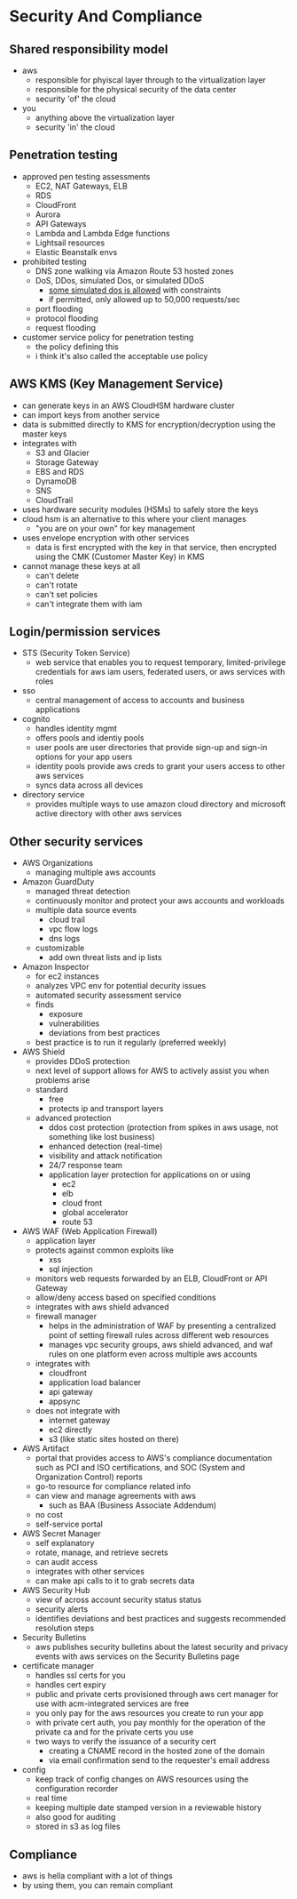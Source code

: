 # Security And Compliance

## Shared responsibility model
- aws
  - responsible for phyiscal layer through to the virtualization layer
  - responsible for the physical security of the data center
  - security 'of' the cloud
- you
  - anything above the virtualization layer
  - security 'in' the cloud

## Penetration testing
- approved pen testing assessments
  - EC2, NAT Gateways, ELB
  - RDS
  - CloudFront
  - Aurora
  - API Gateways
  - Lambda and Lambda Edge functions
  - Lightsail resources
  - Elastic Beanstalk envs
- prohibited testing
  - DNS zone walking via Amazon Route 53 hosted zones
  - DoS, DDos, simulated Dos, or simulated DDoS
    - [some simulated dos is allowed](https://aws.amazon.com/security/ddos-simulation-testing/) with constraints
    - if permitted, only allowed up to 50,000 requests/sec
  - port flooding
  - protocol flooding
  - request flooding
- customer service policy for penetration testing
  - the policy defining this
  - i think it's also called the acceptable use policy

## AWS KMS (Key Management Service)
- can generate keys in an AWS CloudHSM hardware cluster
- can import keys from another service
- data is submitted directly to KMS for encryption/decryption using the master keys
- integrates with
  - S3 and Glacier
  - Storage Gateway
  - EBS and RDS
  - DynamoDB
  - SNS
  - CloudTrail
- uses hardware security modules (HSMs) to safely store the keys
- cloud hsm is an alternative to this where your client manages
  - "you are on your own" for key management
- uses envelope encryption with other services
  - data is first encrypted with the key in that service, then encrypted using the CMK (Customer Master Key) in KMS
- cannot manage these keys at all
  - can't delete
  - can't rotate
  - can't set policies
  - can't integrate them with iam

## Login/permission services
- STS (Security Token Service)
  - web service that enables you to request temporary, limited-privilege credentials for aws iam users, federated users, or aws services with roles
- sso
  - central management of access to accounts and business applications
- cognito
  - handles identity mgmt
  - offers pools and identiy pools
  - user pools are user directories that provide sign-up and sign-in options for your app users
  - identity pools provide aws creds to grant your users access to other aws services
  - syncs data across all devices
- directory service
  - provides multiple ways to use amazon cloud directory and microsoft active directory with other aws services

## Other security services
- AWS Organizations
  - managing multiple aws accounts
- Amazon GuardDuty
  - managed threat detection
  - continuously monitor and protect your aws accounts and workloads
  - multiple data source events
    - cloud trail
    - vpc flow logs
    - dns logs
  - customizable
    - add own threat lists and ip lists
- Amazon Inspector
  - for ec2 instances
  - analyzes VPC env for potential decurity issues
  - automated security assessment service
  - finds
    - exposure
    - vulnerabilities
    - deviations from best practices
  - best practice is to run it regularly (preferred weekly)
- AWS Shield
  - provides DDoS protection
  - next level of support allows for AWS to actively assist you when problems arise
  - standard
    - free
    - protects ip and transport layers
  - advanced protection
    - ddos cost protection (protection from spikes in aws usage, not something like lost business)
    - enhanced detection (real-time)
    - visibility and attack notification
    - 24/7 response team
    - application layer protection for applications on or using
      - ec2
      - elb
      - cloud front
      - global accelerator
      - route 53
- AWS WAF (Web Application Firewall)
  - application layer
  - protects against common exploits like
    - xss
    - sql injection
  - monitors web requests forwarded by an ELB, CloudFront or API Gateway
  - allow/deny access based on specified conditions
  - integrates with aws shield advanced
  - firewall manager
    - helps in the administration of WAF by presenting a centralized point of setting firewall rules across different web resources
    - manages vpc security groups, aws shield advanced, and waf rules on one platform even across multiple aws accounts
  - integrates with
    - cloudfront
    - application load balancer
    - api gateway
    - appsync
  - does not integrate with
    - internet gateway
    - ec2 directly
    - s3 (like static sites hosted on there)
- AWS Artifact
  - portal that provides access to AWS's compliance documentation such as PCI and ISO certifications, and SOC (System and Organization Control) reports
  - go-to resource for compliance related info
  - can view and manage agreements with aws
    - such as BAA (Business Associate Addendum)
  - no cost
  - self-service portal
- AWS Secret Manager
  - self explanatory
  - rotate, manage, and retrieve secrets
  - can audit access
  - integrates with other services
  - can make api calls to it to grab secrets data
- AWS Security Hub
  - view of across account security status status
  - security alerts
  - identifies deviations and best practices and suggests recommended resolution steps
- Security Bulletins
  - aws publishes security bulletins about the latest security and privacy events with aws services on the Security Bulletins page
- certificate manager
  - handles ssl certs for you
  - handles cert expiry
  - public and private certs provisioned through aws cert manager for use with acm-integrated services are free
  - you only pay for the aws resources you create to run your app
  - with private cert auth, you pay monthly for the operation of the private ca and for the private certs you use
  - two ways to verify the issuance of a security cert
    - creating a CNAME record in the hosted zone of the domain
    - via email confirmation send to the requester's email address
- config
  - keep track of config changes on AWS resources using the configuration recorder
  - real time
  - keeping multiple date stamped version in a reviewable history
  - also good for auditing
  - stored in s3 as log files

## Compliance
- aws is hella compliant with a lot of things
- by using them, you can remain compliant
